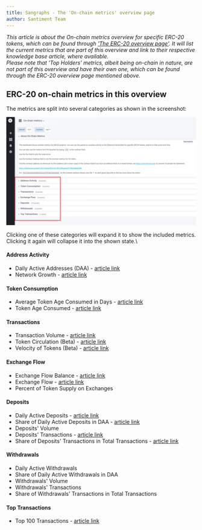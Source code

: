 ```yaml
---
title: Sangraphs - The 'On-chain metrics' overview page
author: Santiment Team
---
```


*This article is about the On-chain metrics overview for specific ERC-20
tokens, which can be found through* [*\'The ERC-20 overview
page\'*](/intercom-articles/getting-started/sangraphs/the-erc-20-overview-page)*.
It will list the current metrics that are part of this overview and link
to their respective knowledge base article, where available.\
Please note that \'Top Holders\' metrics, albeit being on-chain in
nature, are not part of this overview and have their own one, which can
be found through the ERC-20 overview page mentioned above.*

## ERC-20 on-chain metrics in this overview

The metrics are split into several categories as shown in the
screenshot:

![](14_sangraphs_onchain_metrics_overview.png)

Clicking one of these categories will expand it to show the included
metrics. Clicking it again will collapse it into the shown state.\

#### Address Activity

-   Daily Active Addresses (DAA) - [article
    link](/intercom-articles/metrics-explained/sangraphs/metric-daily-active-addresses)
-   Network Growth - [article
    link](/intercom-articles/metrics-explained/sangraphs/metric-network-growth)

#### Token Consumption

-   Average Token Age Consumed in Days - [article
    link](/intercom-articles/metrics-explained/sangraphs/metric-average-token-age-consumed-in-days)
-   Token Age Consumed - [article
    link](/intercom-articles/metrics-explained/sangraphs/metric-token-age-consumed)

#### Transactions

-   Transaction Volume - [article
    link](/intercom-articles/metrics-explained/sangraphs/metric-transaction-volume)
-   Token Circulation (Beta) - [article
    link](/intercom-articles/metrics-explained/sangraphs/beta-metric-token-circulation)
-   Velocity of Tokens (Beta) - [article
    link](/intercom-articles/metrics-explained/sangraphs/beta-metric-velocity-of-tokens)

#### Exchange Flow

-   Exchange Flow Balance - [article
    link](/intercom-articles/metrics-explained/sangraphs/metric-exchange-flow-balance)
-   Exchange Flow - [article
    link](/intercom-articles/metrics-explained/sangraphs/metric-exchange-flow)
-   Percent of Token Supply on Exchanges

#### Deposits

-   Daily Active Deposits - [article
    link](/intercom-articles/metrics-explained/sangraphs/metric-daily-active-deposits)
-   Share of Daily Active Deposits in DAA - [article
    link](/intercom-articles/metrics-explained/sangraphs/metric-share-of-daily-active-deposits-in-total-daily-active-addresses)
-   Deposits\' Volume
-   Deposits\' Transactions - [article
    link](/intercom-articles/metrics-explained/sangraphs/metric-deposit-related-transactions)
-   Share of Deposits\' Transactions in Total Transactions - [article
    link](/intercom-articles/metrics-explained/sangraphs/metric-share-of-deposit-transactions-in-total-transactions)

#### Withdrawals

-   Daily Active Withdrawals
-   Share of Daily Active Withdrawals in DAA
-   Withdrawals\' Volume
-   Withdrawals\' Transactions
-   Share of Withdrawals\' Transactions in Total Transactions

#### Top Transactions

-   Top 100 Transactions - [article
    link](/intercom-articles/metrics-explained/sangraphs/metric-top-100-transactions)
